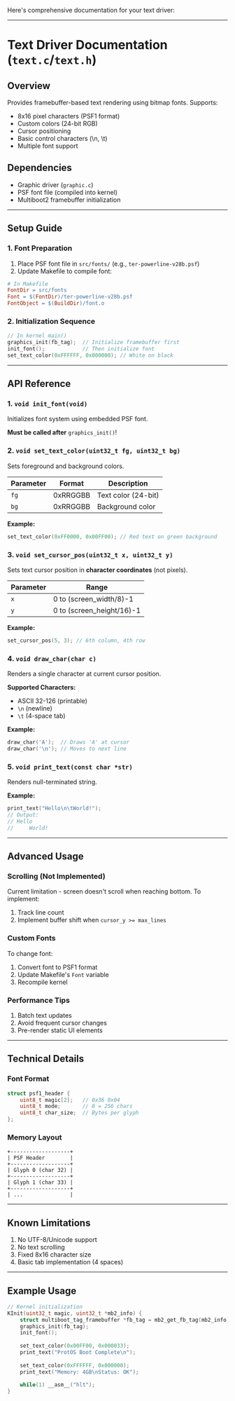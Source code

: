 Here's comprehensive documentation for your text driver:

---

# Text Driver Documentation (`text.c`/`text.h`)

## Overview

Provides framebuffer-based text rendering using bitmap fonts. Supports:

- 8x16 pixel characters (PSF1 format)
- Custom colors (24-bit RGB)
- Cursor positioning
- Basic control characters (\n, \t)
- Multiple font support

## Dependencies

- Graphic driver (`graphic.c`)
- PSF font file (compiled into kernel)
- Multiboot2 framebuffer initialization

---

## Setup Guide

### 1. Font Preparation

1. Place PSF font file in `src/fonts/` (e.g., `ter-powerline-v28b.psf`)
2. Update Makefile to compile font:

```makefile
# In Makefile
FontDir = src/fonts
Font = $(FontDir)/ter-powerline-v28b.psf
FontObject = $(BuildDir)/font.o
```

### 2. Initialization Sequence

```c
// In kernel main()
graphics_init(fb_tag);  // Initialize framebuffer first
init_font();            // Then initialize font
set_text_color(0xFFFFFF, 0x000000); // White on black
```

---

## API Reference

### 1. `void init_font(void)`

Initializes font system using embedded PSF font.

**Must be called after** `graphics_init()`!

### 2. `void set_text_color(uint32_t fg, uint32_t bg)`

Sets foreground and background colors.

| Parameter | Format     | Description          |
|-----------|------------|----------------------|
| `fg`      | 0xRRGGBB   | Text color (24-bit)  |
| `bg`      | 0xRRGGBB   | Background color     |

**Example:**

```c
set_text_color(0xFF0000, 0x00FF00); // Red text on green background
```

### 3. `void set_cursor_pos(uint32_t x, uint32_t y)`

Sets text cursor position in **character coordinates** (not pixels).

| Parameter | Range                      |
|-----------|----------------------------|
| `x`       | 0 to (screen_width/8)-1    |
| `y`       | 0 to (screen_height/16)-1  |

**Example:**

```c
set_cursor_pos(5, 3); // 6th column, 4th row
```

### 4. `void draw_char(char c)`

Renders a single character at current cursor position.

**Supported Characters:**

- ASCII 32-126 (printable)
- `\n` (newline)
- `\t` (4-space tab)

**Example:**

```c
draw_char('A');  // Draws 'A' at cursor
draw_char('\n'); // Moves to next line
```

### 5. `void print_text(const char *str)`

Renders null-terminated string.

**Example:**

```c
print_text("Hello\n\tWorld!");
// Output:
// Hello
//     World!
```

---

## Advanced Usage

### Scrolling (Not Implemented)

Current limitation - screen doesn't scroll when reaching bottom. To implement:

1. Track line count
2. Implement buffer shift when `cursor_y >= max_lines`

### Custom Fonts

To change font:

1. Convert font to PSF1 format
2. Update Makefile's `Font` variable
3. Recompile kernel

### Performance Tips

1. Batch text updates
2. Avoid frequent cursor changes
3. Pre-render static UI elements

---

## Technical Details

### Font Format

```c
struct psf1_header {
    uint8_t magic[2];   // 0x36 0x04
    uint8_t mode;       // 0 = 256 chars
    uint8_t char_size;  // Bytes per glyph
};
```

### Memory Layout

```
+-------------------+
| PSF Header        |
+-------------------+
| Glyph 0 (char 32) |
+-------------------+
| Glyph 1 (char 33) |
+-------------------+
| ...               |
```

---

## Known Limitations

1. No UTF-8/Unicode support
2. No text scrolling
3. Fixed 8x16 character size
4. Basic tab implementation (4 spaces)

---

## Example Usage

```c
// Kernel initialization
KInit(uint32_t magic, uint32_t *mb2_info) {
    struct multiboot_tag_framebuffer *fb_tag = mb2_get_fb_tag(mb2_info);
    graphics_init(fb_tag);
    init_font();
    
    set_text_color(0x00FF00, 0x000033);
    print_text("ProtOS Boot Complete\n");
    
    set_text_color(0xFFFFFF, 0x000000);
    print_text("Memory: 4GB\nStatus: OK");
    
    while(1) __asm__("hlt");
}
```
